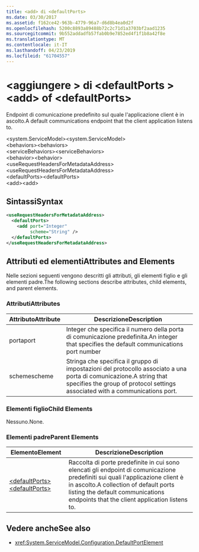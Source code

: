 ```yaml
---
title: <add> di <defaultPorts>
ms.date: 03/30/2017
ms.assetid: f162ce42-963b-4779-96a7-d6d8b4ea0d2f
ms.openlocfilehash: 5200c8893a89488b72c2c71d1a3703bf2aad1235
ms.sourcegitcommit: 9b552addadfb57fab0b9e7852ed4f1f1b8a42f8e
ms.translationtype: MT
ms.contentlocale: it-IT
ms.lasthandoff: 04/23/2019
ms.locfileid: "61704557"
---
```

# <a name="add-of-defaultports"></a><span data-ttu-id="32b49-102">\<aggiungere > di \<defaultPorts ></span><span class="sxs-lookup"><span data-stu-id="32b49-102">\<add> of \<defaultPorts></span></span>
<span data-ttu-id="32b49-103">Endpoint di comunicazione predefinito sul quale l'applicazione client è in ascolto.</span><span class="sxs-lookup"><span data-stu-id="32b49-103">A default communications endpoint that the client application listens to.</span></span>  
  
 <span data-ttu-id="32b49-104">\<system.ServiceModel></span><span class="sxs-lookup"><span data-stu-id="32b49-104">\<system.ServiceModel></span></span>  
<span data-ttu-id="32b49-105">\<behaviors></span><span class="sxs-lookup"><span data-stu-id="32b49-105">\<behaviors></span></span>  
<span data-ttu-id="32b49-106">\<serviceBehaviors></span><span class="sxs-lookup"><span data-stu-id="32b49-106">\<serviceBehaviors></span></span>  
<span data-ttu-id="32b49-107">\<behavior></span><span class="sxs-lookup"><span data-stu-id="32b49-107">\<behavior></span></span>  
<span data-ttu-id="32b49-108">\<useRequestHeadersForMetadataAddress></span><span class="sxs-lookup"><span data-stu-id="32b49-108">\<useRequestHeadersForMetadataAddress></span></span>  
<span data-ttu-id="32b49-109">\<defaultPorts></span><span class="sxs-lookup"><span data-stu-id="32b49-109">\<defaultPorts></span></span>  
<span data-ttu-id="32b49-110">\<add></span><span class="sxs-lookup"><span data-stu-id="32b49-110">\<add></span></span>  
  
## <a name="syntax"></a><span data-ttu-id="32b49-111">Sintassi</span><span class="sxs-lookup"><span data-stu-id="32b49-111">Syntax</span></span>  
  
```xml  
<useRequestHeadersForMetadataAddress>
  <defaultPorts>
    <add port="Integer"
         scheme="String" />
  </defaultPorts>
</useRequestHeadersForMetadataAddress>
```  
  
## <a name="attributes-and-elements"></a><span data-ttu-id="32b49-112">Attributi ed elementi</span><span class="sxs-lookup"><span data-stu-id="32b49-112">Attributes and Elements</span></span>  
 <span data-ttu-id="32b49-113">Nelle sezioni seguenti vengono descritti gli attributi, gli elementi figlio e gli elementi padre.</span><span class="sxs-lookup"><span data-stu-id="32b49-113">The following sections describe attributes, child elements, and parent elements.</span></span>  
  
### <a name="attributes"></a><span data-ttu-id="32b49-114">Attributi</span><span class="sxs-lookup"><span data-stu-id="32b49-114">Attributes</span></span>  
  
|<span data-ttu-id="32b49-115">Attributo</span><span class="sxs-lookup"><span data-stu-id="32b49-115">Attribute</span></span>|<span data-ttu-id="32b49-116">Descrizione</span><span class="sxs-lookup"><span data-stu-id="32b49-116">Description</span></span>|  
|---------------|-----------------|  
|<span data-ttu-id="32b49-117">porta</span><span class="sxs-lookup"><span data-stu-id="32b49-117">port</span></span>|<span data-ttu-id="32b49-118">Integer che specifica il numero della porta di comunicazione predefinita.</span><span class="sxs-lookup"><span data-stu-id="32b49-118">An integer that specifies the default communications port number</span></span>|  
|<span data-ttu-id="32b49-119">scheme</span><span class="sxs-lookup"><span data-stu-id="32b49-119">scheme</span></span>|<span data-ttu-id="32b49-120">Stringa che specifica il gruppo di impostazioni del protocollo associato a una porta di comunicazione.</span><span class="sxs-lookup"><span data-stu-id="32b49-120">A string that specifies the group of protocol settings associated with a communications port.</span></span>|  
  
### <a name="child-elements"></a><span data-ttu-id="32b49-121">Elementi figlio</span><span class="sxs-lookup"><span data-stu-id="32b49-121">Child Elements</span></span>  
 <span data-ttu-id="32b49-122">Nessuno.</span><span class="sxs-lookup"><span data-stu-id="32b49-122">None.</span></span>  
  
### <a name="parent-elements"></a><span data-ttu-id="32b49-123">Elementi padre</span><span class="sxs-lookup"><span data-stu-id="32b49-123">Parent Elements</span></span>  
  
|<span data-ttu-id="32b49-124">Elemento</span><span class="sxs-lookup"><span data-stu-id="32b49-124">Element</span></span>|<span data-ttu-id="32b49-125">Descrizione</span><span class="sxs-lookup"><span data-stu-id="32b49-125">Description</span></span>|  
|-------------|-----------------|  
|[<span data-ttu-id="32b49-126">\<defaultPorts></span><span class="sxs-lookup"><span data-stu-id="32b49-126">\<defaultPorts></span></span>](../../../../../docs/framework/configure-apps/file-schema/wcf/defaultports.md)|<span data-ttu-id="32b49-127">Raccolta di porte predefinite in cui sono elencati gli endpoint di comunicazione predefiniti sui quali l'applicazione client è in ascolto.</span><span class="sxs-lookup"><span data-stu-id="32b49-127">A collection of default ports listing the default communications endpoints that the client application listens to.</span></span>|  
  
## <a name="see-also"></a><span data-ttu-id="32b49-128">Vedere anche</span><span class="sxs-lookup"><span data-stu-id="32b49-128">See also</span></span>

- <xref:System.ServiceModel.Configuration.DefaultPortElement>
